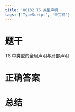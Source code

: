 ```yaml
---
title: '00132 TS 类型声明'
tags: ['TypeScript', '未完成']
---
```


# 题干

TS 中类型的全局声明与局部声明

# 正确答案



# 总结



<script>
  function func() {

  }
  
</script>